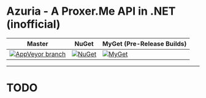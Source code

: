 # Azuria - A Proxer.Me API in .NET (inofficial)

Master | NuGet | MyGet (Pre-Release Builds)
----- | ----- | -----
[![AppVeyor branch](https://img.shields.io/appveyor/ci/InfiniteSoul/Azuria/master.svg?maxAge=2592000?style=flat-square)](https://ci.appveyor.com/project/InfiniteSoul/azuria/branch/master) | [![NuGet](https://img.shields.io/nuget/v/Azuria.svg?style=flat-square)](https://www.nuget.org/packages/Azuria) | [![MyGet](https://img.shields.io/myget/infinitesoul/vpre/Azuria.svg)](https://www.myget.org/feed/infinitesoul/package/nuget/Azuria)

---

# TODO #
